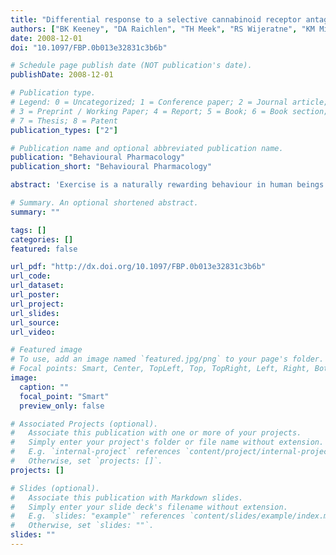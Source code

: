 ```yaml
---
title: "Differential response to a selective cannabinoid receptor antagonist (SR141716: Rimonabant) in female mice from lines selectively bred for high voluntary wheel-running behaviour"
authors: ["BK Keeney", "DA Raichlen", "TH Meek", "RS Wijeratne", "KM Middleton", "GL Gerdeman", "T Garland Jr"]
date: 2008-12-01
doi: "10.1097/FBP.0b013e32831c3b6b"

# Schedule page publish date (NOT publication's date).
publishDate: 2008-12-01

# Publication type.
# Legend: 0 = Uncategorized; 1 = Conference paper; 2 = Journal article;
# 3 = Preprint / Working Paper; 4 = Report; 5 = Book; 6 = Book section;
# 7 = Thesis; 8 = Patent
publication_types: ["2"]

# Publication name and optional abbreviated publication name.
publication: "Behavioural Pharmacology"
publication_short: "Behavioural Pharmacology"

abstract: 'Exercise is a naturally rewarding behaviour in human beings and can be associated with feelings of euphoria and analgesia. The endocannabinoid system may play a role in the perception of neurobiological rewards during and after prolonged exercise. Mice from lines that have been selectively bred for high voluntary wheel running (high runner or HR lines) may have evolved neurobiological mechanisms that increase the incentive salience of endurance-type exercise. Here, we test the hypothesis that endocannabinoid signalling has been altered in the four replicate HR lines as compared with four nonselected control lines. After 18 days of acclimation to cages with attached wheels, we injected mice with rimonabant (SR141716), a selective cannabinoid CB1 receptor antagonist. During the time of normal peak running, each mouse received, in a randomized order, intraperitoneal injection of rimonabant (0.1 or 3.0 mg/kg) or vehicle, over 9 days. Drug response was quantified as wheel revolutions, time and speed 10-70 min postinjection. Rimonabant decreased running in all mice; however, female HR mice differentially decreased running speed and distance (but not time) as compared with control females. We conclude that altered endocannabinoid signalling plays a role in the high wheel running of female HR mice.'

# Summary. An optional shortened abstract.
summary: ""

tags: []
categories: []
featured: false

url_pdf: "http://dx.doi.org/10.1097/FBP.0b013e32831c3b6b"
url_code:
url_dataset:
url_poster:
url_project:
url_slides:
url_source:
url_video:

# Featured image
# To use, add an image named `featured.jpg/png` to your page's folder. 
# Focal points: Smart, Center, TopLeft, Top, TopRight, Left, Right, BottomLeft, Bottom, BottomRight.
image:
  caption: ""
  focal_point: "Smart"
  preview_only: false

# Associated Projects (optional).
#   Associate this publication with one or more of your projects.
#   Simply enter your project's folder or file name without extension.
#   E.g. `internal-project` references `content/project/internal-project/index.md`.
#   Otherwise, set `projects: []`.
projects: []

# Slides (optional).
#   Associate this publication with Markdown slides.
#   Simply enter your slide deck's filename without extension.
#   E.g. `slides: "example"` references `content/slides/example/index.md`.
#   Otherwise, set `slides: ""`.
slides: ""
---
```

